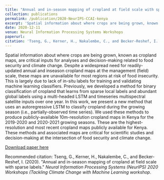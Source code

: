 ```yaml
---
title: "Annual and in-season mapping of cropland at field scale with sparse labels"
collection: publications
permalink: /publication/2020-NeurIPS-CCAI-kenya
excerpt: 'Spatial information about where crops are being grown, known as cropland maps, are critical inputs for analyses and decision-making related to food security and climate change. Despite a widespread need for readily-updated annual and inseason cropland maps at the management (field) scale, these maps are unavailable for most regions at risk of food insecurity. This is largely due to lack of in-situ labels for training and validating machine learning classifiers. Previously, we developed a method for binary classification of cropland that learns from sparse local labels and abundant global labels using a multi-headed LSTM and timeseries multispectral satellite inputs over one year. In this work, we present a new method that uses an autoregressive LSTM to classify cropland during the growing season (i.e., partially-observed time series). We used these methods to produce publicly-available 10m-resolution cropland maps in Kenya for the 2019-2020 and 2020-2021 growing seasons. These are the highest-resolution and most recent cropland maps publicly available for Kenya. These methods and associated maps are critical for scientific studies and decision-making at the intersection of food security and climate change.'
date: 2020-12-11
venue: Neural Information Processing Systems Workshops
paperurl: 
citation: 'Tseng, G., Kerner, H., Nakalembe, C., and Becker-Reshef, I. (2020). &quot;Annual and in-season mapping of cropland at field scale with sparse labels.&quot; <i>Neural Information Processing Systems (NeurIPS) 2020 Workshops (Tackling Climate Change with Machine Learning workshop</i>.'
---
```

Spatial information about where crops are being grown, known as cropland maps, are critical inputs for analyses and decision-making related to food security and climate change. Despite a widespread need for readily-updated annual and inseason cropland maps at the management (field) scale, these maps are unavailable for most regions at risk of food insecurity. This is largely due to lack of in-situ labels for training and validating machine learning classifiers. Previously, we developed a method for binary classification of cropland that learns from sparse local labels and abundant global labels using a multi-headed LSTM and timeseries multispectral satellite inputs over one year. In this work, we present a new method that uses an autoregressive LSTM to classify cropland during the growing season (i.e., partially-observed time series). We used these methods to produce publicly-available 10m-resolution cropland maps in Kenya for the 2019-2020 and 2020-2021 growing seasons. These are the highest-resolution and most recent cropland maps publicly available for Kenya. These methods and associated maps are critical for scientific studies and decision-making at the intersection of food security and climate change.

[Download paper here](https://gabrieltseng.github.io/assets/pubs/kenya_crop_mapping.pdf)

Recommended citation: Tseng, G., Kerner, H., Nakalembe, C., and Becker-Reshef, I. (2020). &quot;Annual and in-season mapping of cropland at field scale with sparse labels.&quot; <i>Neural Information Processing Systems (NeurIPS) 2020 Workshops (Tackling Climate Change with Machine Learning workshop</i>.